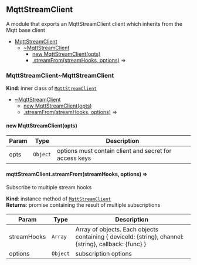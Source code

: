 <a name="module_MqttStreamClient"></a>
## MqttStreamClient
A module that exports an MqttStreamClient client
which inherits from the Mqtt base client


* [MqttStreamClient](#module_MqttStreamClient)
    * [~MqttStreamClient](#module_MqttStreamClient..MqttStreamClient)
        * [new MqttStreamClient(opts)](#new_module_MqttStreamClient..MqttStreamClient.MqttStreamClient)
        * [.streamFrom(streamHooks, options)](#module_MqttStreamClient..MqttStreamClient+streamFrom) ⇒

<a name="module_MqttStreamClient..MqttStreamClient"></a>
### MqttStreamClient~MqttStreamClient
**Kind**: inner class of <code>[MqttStreamClient](#module_MqttStreamClient)</code>  

* [~MqttStreamClient](#module_MqttStreamClient..MqttStreamClient)
    * [new MqttStreamClient(opts)](#new_module_MqttStreamClient..MqttStreamClient.MqttStreamClient)
    * [.streamFrom(streamHooks, options)](#module_MqttStreamClient..MqttStreamClient+streamFrom) ⇒

<a name="new_module_MqttStreamClient..MqttStreamClient.MqttStreamClient"></a>
#### new MqttStreamClient(opts)

| Param | Type | Description |
| --- | --- | --- |
| opts | <code>Object</code> | options must contain client and secret for access keys |

<a name="module_MqttStreamClient..MqttStreamClient+streamFrom"></a>
#### mqttStreamClient.streamFrom(streamHooks, options) ⇒
Subscribe to multiple stream hooks

**Kind**: instance method of <code>[MqttStreamClient](#module_MqttStreamClient..MqttStreamClient)</code>  
**Returns**: promise containing the result of multiple subscriptions  

| Param | Type | Description |
| --- | --- | --- |
| streamHooks | <code>Array</code> | Array of objects. Each objects containing { deviceId: {string}, channel: {string}, callback: {func} } |
| options | <code>Object</code> | subscription options |

